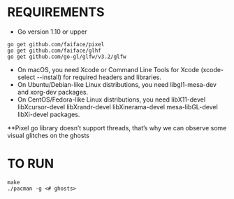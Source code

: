 # REQUIREMENTS
- Go version 1.10 or upper
```
go get github.com/faiface/pixel
go get github.com/faiface/glhf
go get github.com/go-gl/glfw/v3.2/glfw 
```

* On macOS, you need Xcode or Command Line Tools for Xcode (xcode-select --install) for required headers and libraries.
* On Ubuntu/Debian-like Linux distributions, you need libgl1-mesa-dev and xorg-dev packages.
* On CentOS/Fedora-like Linux distributions, you need libX11-devel libXcursor-devel libXrandr-devel libXinerama-devel mesa-libGL-devel libXi-devel packages.

**Pixel go library doesn’t support threads, that’s why we can observe some visual glitches on the ghosts

# TO RUN
```
make
./pacman -g <# ghosts>
```
